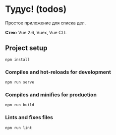 # Тудус! (todos)
Простое приложение для списка дел.

**Стек:** Vue 2.6, Vuex, Vue CLI.

## Project setup
```
npm install
```

### Compiles and hot-reloads for development
```
npm run serve
```

### Compiles and minifies for production
```
npm run build
```

### Lints and fixes files
```
npm run lint
```
